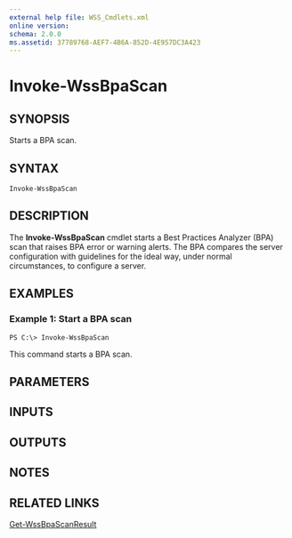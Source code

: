 ```yaml
---
external help file: WSS_Cmdlets.xml
online version: 
schema: 2.0.0
ms.assetid: 37789768-AEF7-4B6A-852D-4E957DC3A423
---
```


# Invoke-WssBpaScan

## SYNOPSIS
Starts a BPA scan.

## SYNTAX

```
Invoke-WssBpaScan
```

## DESCRIPTION
The **Invoke-WssBpaScan** cmdlet starts a Best Practices Analyzer (BPA) scan that raises BPA error or warning alerts.
The BPA compares the server configuration with guidelines for the ideal way, under normal circumstances, to configure a server.

## EXAMPLES

### Example 1: Start a BPA scan
```
PS C:\> Invoke-WssBpaScan
```

This command starts a BPA scan.

## PARAMETERS

## INPUTS

## OUTPUTS

## NOTES

## RELATED LINKS

[Get-WssBpaScanResult](./Get-WssBpaScanResult.md)

